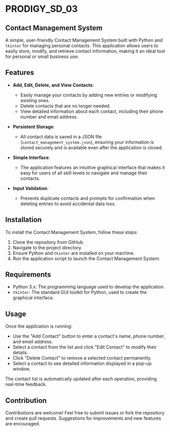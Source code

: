 # PRODIGY_SD_03
## **Contact Management System**

A simple, user-friendly Contact Management System built with Python and `tkinter` for managing personal contacts. This application allows users to easily store, modify, and retrieve contact information, making it an ideal tool for personal or small business use.

## Features

- **Add, Edit, Delete, and View Contacts**: 
  - Easily manage your contacts by adding new entries or modifying existing ones.
  - Delete contacts that are no longer needed.
  - View detailed information about each contact, including their phone number and email address.

- **Persistent Storage**: 
  - All contact data is saved in a JSON file (`contact_management_system.json`), ensuring your information is stored securely and is available even after the application is closed.

- **Simple Interface**: 
  - The application features an intuitive graphical interface that makes it easy for users of all skill levels to navigate and manage their contacts.

- **Input Validation**: 
  - Prevents duplicate contacts and prompts for confirmation when deleting entries to avoid accidental data loss.

## Installation

To install the Contact Management System, follow these steps:

1. Clone the repository from GitHub.
2. Navigate to the project directory.
3. Ensure Python and `tkinter` are installed on your machine.
4. Run the application script to launch the Contact Management System.

## Requirements

- Python 3.x: The programming language used to develop the application.
- `tkinter`: The standard GUI toolkit for Python, used to create the graphical interface.

## Usage

Once the application is running:

- Use the "Add Contact" button to enter a contact's name, phone number, and email address.
- Select a contact from the list and click "Edit Contact" to modify their details.
- Click "Delete Contact" to remove a selected contact permanently.
- Select a contact to see detailed information displayed in a pop-up window.

The contact list is automatically updated after each operation, providing real-time feedback.

## Contribution

Contributions are welcome! Feel free to submit issues or fork the repository and create pull requests. Suggestions for improvements and new features are encouraged.

